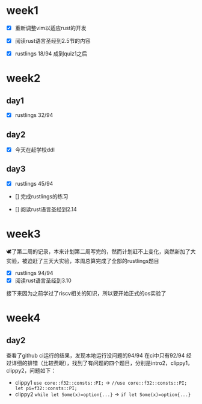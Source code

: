 # week1

- [x] 重新调整vim以适应rust的开发

- [x] 阅读rust语言圣经到2.5节的内容

- [x] rustlings 18/94 成到quiz1之后

# week2

## day1 
- [x] rustlings 32/94

## day2
- [x] 今天在赶学校ddl

## day3
- [x] rustlings 45/94

- [] 完成rustlings的练习

- [] 阅读rust语言圣经到2.14

# week3

🕊️了第二周的记录，本来计划第二周写完的，然而计划赶不上变化，突然新加了大实验，被迫赶了三天大实验，本周总算完成了全部的rustlings题目

- [x] rustlings 94/94
- [x] 阅读rust语言圣经到3.10

接下来因为之前学过了riscv相关的知识，所以要开始正式的os实验了

# week4

## day2

查看了github ci运行的结果，发现本地运行没问题的94/94 在ci中只有92/94 经过详细的排错（比较费眼），找到了有问题的四个题目，分别是intro2，clippy1，clippy2，问题如下：

- clippy1 ```use core::f32::consts::PI;``` -> ```//use core::f32::consts::PI; let pi=f32::consts::PI;``` 
- clippy2 ```while let Some(x)=option{...}``` -> ```if let Some(x)=option{...}```

